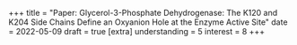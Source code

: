 +++
title = "Paper: Glycerol-3-Phosphate Dehydrogenase: The K120 and K204 Side Chains Define an Oxyanion Hole at the Enzyme Active Site"
date = 2022-05-09
draft = true
[extra]
understanding = 5
interest = 8
+++
